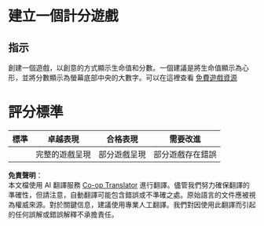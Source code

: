 <!--
CO_OP_TRANSLATOR_METADATA:
{
  "original_hash": "81f292dbda01685b91735e0398dc0504",
  "translation_date": "2025-08-25T22:06:20+00:00",
  "source_file": "6-space-game/5-keeping-score/assignment.md",
  "language_code": "mo"
}
-->
# 建立一個計分遊戲

## 指示

創建一個遊戲，以創意的方式顯示生命值和分數。一個建議是將生命值顯示為心形，並將分數顯示為螢幕底部中央的大數字。可以在這裡查看 [免費遊戲資源](https://www.kenney.nl/)

# 評分標準

| 標準     | 卓越表現               | 合格表現                   | 需要改進                  |
| -------- | ---------------------- | --------------------------- | -------------------------- |
|          | 完整的遊戲呈現         | 部分遊戲呈現               | 部分遊戲存在錯誤          |

**免責聲明**：  
本文檔使用 AI 翻譯服務 [Co-op Translator](https://github.com/Azure/co-op-translator) 進行翻譯。儘管我們努力確保翻譯的準確性，但請注意，自動翻譯可能包含錯誤或不準確之處。原始語言的文件應被視為權威來源。對於關鍵信息，建議使用專業人工翻譯。我們對因使用此翻譯而引起的任何誤解或錯誤解釋不承擔責任。